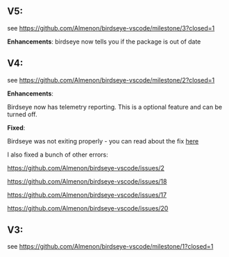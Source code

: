 ## V5:

see https://github.com/Almenon/birdseye-vscode/milestone/3?closed=1

**Enhancements**:
birdseye now tells you if the package is out of date

## V4:

see https://github.com/Almenon/birdseye-vscode/milestone/2?closed=1

**Enhancements**:

Birdseye now has telemetry reporting.  This is a optional feature and can be turned off.

**Fixed**:

Birdseye was not exiting properly - you can read about the fix [here](https://medium.com/@almenon214/killing-processes-with-node-772ffdd19aad)

I also fixed a bunch of other errors:

https://github.com/Almenon/birdseye-vscode/issues/2

https://github.com/Almenon/birdseye-vscode/issues/18

https://github.com/Almenon/birdseye-vscode/issues/17

https://github.com/Almenon/birdseye-vscode/issues/20

## V3:

see https://github.com/Almenon/birdseye-vscode/milestone/1?closed=1


